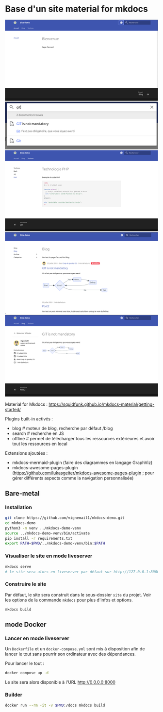 # Base d'un site material for mkdocs

![accueil](docs/_assets/images/demo-accueil.png)
![search](docs/_assets/images/demo-search.png)
![techno PHP syntaxe](docs/_assets/images/demo-technos-php.png)
![blog](docs/_assets/images/demo-blog.png)
![blog post](docs/_assets/images/demo-blog-post.png)

Material for Mkdocs : <https://squidfunk.github.io/mkdocs-material/getting-started/>

Plugins built-in activés :

- blog # moteur de blog, recherche par défaut /blog
- search # recherche en JS
- offline # permet de télécharger tous les ressources extérieures et avoir tout les ressources en local

Extensions ajoutées :

- mkdocs-mermaid-plugin (faire des diagrammes en langage GraphViz)
- mkdocs-awesome-pages-plugin (<https://github.com/lukasgeiter/mkdocs-awesome-pages-plugin> ; pour gérer différents aspects comme la navigation personnalisée)

## Bare-metal

### Installation

```bash
git clone https://github.com/vignemail1/mkdocs-demo.git
cd mkdocs-demo
python3 -m venv ../mkdocs-demo-venv
source ../mkdocs-demo-venv/bin/activate
pip install -r requirements.txt
export PATH=$PWD/../mkdocs-demo-venv/bin:$PATH
```

### Visualiser le site en mode liveserver

```bash
mkdocs serve
# le site sera alors en liveserver par défaut sur http://127.0.0.1:8000
```

### Construire le site

Par défaut, le site sera construit dans le sous-dossier `site` du projet.
Voir les options de la commande `mkdocs` pour plus d'infos et options.

```bash
mkdocs build
```

## mode Docker

### Lancer en mode liveserver

Un `Dockerfile` et un `docker-compose.yml` sont mis à disposition afin de lancer le tout sans pourrir son ordinateur avec des dépendances.

Pour lancer le tout :

```bash
docker compose up -d
```

Le site sera alors disponible à l'URL <http://0.0.0.0:8000>

### Builder

```bash
docker run --rm -it -v $PWD:/docs mkdocs build
```
